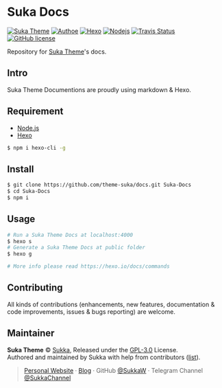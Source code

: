 # Suka Docs

[![Suka Theme](https://img.shields.io/badge/theme-Suka-5755d9.svg?style=flat-square)](https://theme-suka.github.io)
[![Authoe](https://img.shields.io/badge/author-Sukka-b68469.svg?style=flat-square)](https://skk.moe)
[![Hexo](https://img.shields.io/badge/hexo-3.7.1-0e83cd.svg?style=flat-square)](https://hexo.io)
[![Nodejs](https://img.shields.io/badge/node.js-8.0%2B-43853d.svg?style=flat-square)](https://nodejs.org)
[![Travis Status](https://img.shields.io/travis/theme-suka/docs.svg?style=flat-square)](https://travis-ci.org/theme-suka/docs)
[![GitHub license](https://img.shields.io/github/license/theme-suka/docs.svg?style=flat-square)](https://github.com/theme-suka/docs/blob/master/LICENSE)


Repository for [Suka Theme](https://theme-suka.github.io)'s docs.

## Intro

Suka Theme Documentions are proudly using markdown & Hexo.

## Requirement

- [Node.js](https://nodejs.org)
- [Hexo](https://hexo.io)

```bash
$ npm i hexo-cli -g
```

## Install

```bash
$ git clone https://github.com/theme-suka/docs.git Suka-Docs
$ cd Suka-Docs
$ npm i
```

## Usage

```bash
# Run a Suka Theme Docs at localhost:4000
$ hexo s
# Generate a Suka Theme Docs at public folder
$ hexo g

# More info please read https://hexo.io/docs/commands
```

## Contributing

All kinds of contributions (enhancements, new features, documentation & code improvements, issues & bugs reporting) are welcome.

## Maintainer

**Suka Theme** © [Sukka](https://github.com/SukkaW), Released under the [GPL-3.0](./LICENSE) License.<br>
Authored and maintained by Sukka with help from contributors ([list](https://github.com/SukkaW/hexo-theme-suka/contributors)).

> [Personal Website](https://skk.moe) · [Blog](https://blog.skk.moe) · GitHub [@SukkaW](https://github.com/SukkaW) · Telegram Channel [@SukkaChannel](https://t.me/SukkaChannel)
